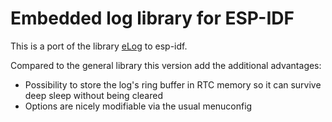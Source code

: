 # Embedded log library for ESP-IDF

This is a port of the library [eLog](https://github.com/X-Ryl669/eLog) to esp-idf.

Compared to the general library this version add the additional advantages:
* Possibility to store the log's ring buffer in RTC memory so it can survive deep sleep without being cleared
* Options are nicely modifiable via the usual menuconfig

